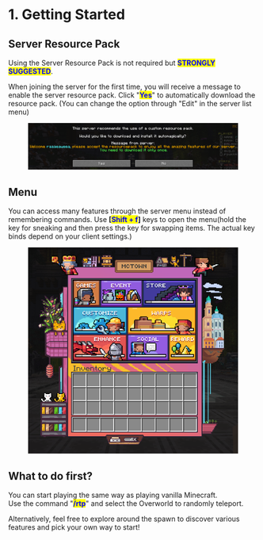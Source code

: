 # 1. Getting Started

## Server Resource Pack

Using the Server Resource Pack is not required but <mark style="color:blue;">**STRONGLY SUGGESTED**</mark>.

When joining the server for the first time, you will receive a message to enable the server resource pack. Click "<mark style="color:blue;">**Yes**</mark>" to automatically download the resource pack. (You can change the option through "Edit" in the server list menu)

<figure><img src="../.gitbook/assets/image (4) (1) (1).png" alt=""><figcaption></figcaption></figure>

## Menu

You can access many features through the server menu instead of remembering commands. Use **\[**<mark style="color:blue;">**Shift + f**</mark>**]** keys to open the menu(hold the key for sneaking and then press the key for swapping items. The actual key binds depend on your client settings.)

<figure><img src="../.gitbook/assets/image (2) (1) (1) (1).png" alt=""><figcaption></figcaption></figure>

## What to do first?

You can start playing the same way as playing vanilla Minecraft.\
Use the command "<mark style="color:blue;">**/rtp**</mark>" and select the Overworld to randomly teleport.

Alternatively, feel free to explore around the spawn to discover various features and pick your own way to start!
